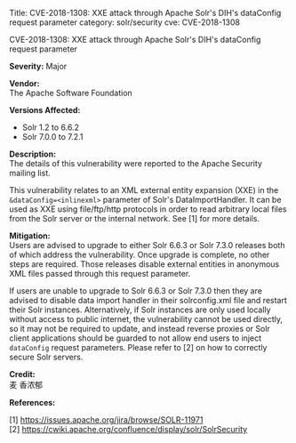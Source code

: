 Title: CVE-2018-1308: XXE attack through Apache Solr's DIH's dataConfig request parameter
category: solr/security
cve: CVE-2018-1308

CVE-2018-1308: XXE attack through Apache Solr's DIH's dataConfig request parameter

**Severity:** Major

**Vendor:**  
The Apache Software Foundation

**Versions Affected:**

* Solr 1.2 to 6.6.2
* Solr 7.0.0 to 7.2.1

**Description:**  
The details of this vulnerability were reported to the Apache Security mailing list. 

This vulnerability relates to an XML external entity expansion (XXE) in the
`&dataConfig=<inlinexml>` parameter of Solr's DataImportHandler. It can be
used as XXE using file/ftp/http protocols in order to read arbitrary local
files from the Solr server or the internal network. See \[1] for more details.

**Mitigation:**  
Users are advised to upgrade to either Solr 6.6.3 or Solr 7.3.0 releases both
of which address the vulnerability. Once upgrade is complete, no other steps
are required. Those releases disable external entities in anonymous XML files
passed through this request parameter. 

If users are unable to upgrade to Solr 6.6.3 or Solr 7.3.0 then they are
advised to disable data import handler in their solrconfig.xml file and
restart their Solr instances. Alternatively, if Solr instances are only used
locally without access to public internet, the vulnerability cannot be used
directly, so it may not be required to update, and instead reverse proxies or
Solr client applications should be guarded to not allow end users to inject
`dataConfig` request parameters. Please refer to [2] on how to correctly
secure Solr servers.

**Credit:**  
麦 香浓郁

**References:**

[1] <https://issues.apache.org/jira/browse/SOLR-11971>  
[2] <https://cwiki.apache.org/confluence/display/solr/SolrSecurity>
